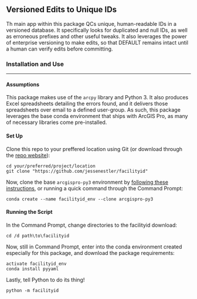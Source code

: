 ## Versioned Edits to Unique IDs

Th main app within this package QCs unique, human-readable IDs in a versioned database. It specifically looks for duplicated and null IDs, as well as erroneous prefixes and other useful tweaks. It also leverages the power of enterprise versioning to make edits, so that DEFAULT remains intact until a human can verify edits before committing.

### Installation and Use
---

#### Assumptions

This package makes use of the `arcpy` library and Python 3. It also produces Excel spreadsheets detailing the errors found, and it delivers those spreadsheets over email to a defined user-group. As such, this package leverages the base conda environment that ships with ArcGIS Pro, as many of necessary libraries come pre-installed.

#### Set Up

Clone this repo to your preffered location using Git (or download through the [repo website](https://github.com/jessenestler/facilityid)):

```
cd your/preferred/project/location
git clone "https://github.com/jessenestler/facilityid"
```

Now, clone the base `arcgispro-py3` environment by [following these instructions](https://pro.arcgis.com/en/pro-app/arcpy/get-started/what-is-conda.htm), or running a quick command through the Command Prompt:

```
conda create --name facilityid_env --clone arcgispro-py3
```

#### Running the Script

In the Command Prompt, change directories to the facilityid download:

```
cd /d path\to\facilityid
```

Now, still in Command Prompt, enter into the conda environment created especially for this package, and download the package requirements:

```
activate facilityid_env
conda install pyyaml
```

Lastly, tell Python to do its thing!

```
python -m facilityid
```